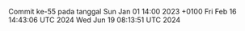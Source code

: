 Commit ke-55 pada tanggal Sun Jan 01 14:00 2023 +0100
Fri Feb 16 14:43:06 UTC 2024
Wed Jun 19 08:13:51 UTC 2024
